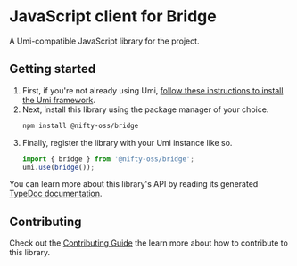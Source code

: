 # JavaScript client for Bridge

A Umi-compatible JavaScript library for the project.

## Getting started

1. First, if you're not already using Umi, [follow these instructions to install the Umi framework](https://github.com/metaplex-foundation/umi/blob/main/docs/installation.md).
2. Next, install this library using the package manager of your choice.
   ```sh
   npm install @nifty-oss/bridge
   ```
2. Finally, register the library with your Umi instance like so.
   ```ts
   import { bridge } from '@nifty-oss/bridge';
   umi.use(bridge());
   ```

You can learn more about this library's API by reading its generated [TypeDoc documentation](https://bridge-js-docs.vercel.app).

## Contributing

Check out the [Contributing Guide](./CONTRIBUTING.md) the learn more about how to contribute to this library.
